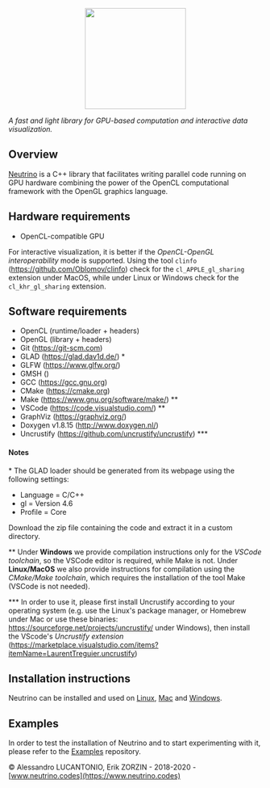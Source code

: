 <p align="center">
<img src="./Logos/neutrino_logo.png" width="200" height="200" />
</p>

*A fast and light library for GPU-based computation and interactive data visualization.*


Overview
----
[Neutrino](https://www.neutrino.codes) is a C++ library that facilitates writing parallel code running on GPU hardware combining the power of the OpenCL computational framework with the OpenGL graphics language.


Hardware requirements
----
- OpenCL-compatible GPU

For interactive visualization, it is better if the _OpenCL-OpenGL interoperability_ mode is supported. Using the tool  `clinfo` (https://github.com/Oblomov/clinfo) check for the `cl_APPLE_gl_sharing` extension under MacOS, while under Linux or Windows check for the
`cl_khr_gl_sharing` extension.

Software requirements
---

- OpenCL (runtime/loader + headers)
- OpenGL (library + headers)
- Git (https://git-scm.com)
- GLAD (https://glad.dav1d.de/) *
- GLFW (https://www.glfw.org/)
- GMSH ()
- GCC (https://gcc.gnu.org)
- CMake (https://cmake.org)
- Make (https://www.gnu.org/software/make/) **
- VSCode (https://code.visualstudio.com/) **
- GraphViz (https://graphviz.org/)
- Doxygen v1.8.15 (http://www.doxygen.nl/)
- Uncrustify (https://github.com/uncrustify/uncrustify) ***

#### Notes
\* The GLAD loader should be generated from its webpage using the following settings:
- Language = C/C++
- gl = Version 4.6
- Profile = Core

Download the zip file containing the code and extract it in a custom directory.

\** Under **Windows** we provide compilation instructions only for the *VSCode toolchain*, so the VSCode editor is required, while Make is not. Under **Linux/MacOS** we also provide instructions for compilation using the *CMake/Make toolchain*, which requires the installation of the tool Make (VSCode is not needed).

\*** In order to use it, please first install Uncrustify according to your operating system (e.g. use the Linux's package manager, or Homebrew under Mac or use these binaries: https://sourceforge.net/projects/uncrustify/ under Windows), then install the VScode's *Uncrustify extension* (https://marketplace.visualstudio.com/items?itemName=LaurentTreguier.uncrustify)

Installation instructions
----
Neutrino can be installed and used on [Linux](./Installation/installation_linux.md), [Mac](./Installation/installation_mac.md) and [Windows](./Installation/installation_windows.md).

Examples
---
In order to test the installation of Neutrino and to start experimenting with it, please refer to the [Examples](https://github.com/NeutrinoCodes/Examples) repository.

© Alessandro LUCANTONIO, Erik ZORZIN - 2018-2020 - [www.neutrino.codes](https://www.neutrino.codes)
